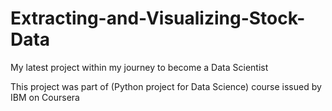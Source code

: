 # Extracting-and-Visualizing-Stock-Data
My latest project within my journey to become a Data Scientist

This project was part of (Python project for Data Science) course issued by IBM on Coursera

